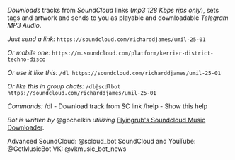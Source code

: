 *Downloads* tracks from *SoundCloud* links (_mp3 128 Kbps rips only_), sets tags and artwork and sends to you as playable and downloadable *Telegram MP3 Audio*.

*Just send a link:*
`https://soundcloud.com/richarddjames/umil-25-01`

*Or mobile one:*
`https://m.soundcloud.com/platform/kerrier-district-techno-disco`

*Or use it like this:*
`/dl https://soundcloud.com/richarddjames/umil-25-01`

*Or like this in group chats:*
`/dl@scdlbot https://soundcloud.com/richarddjames/umil-25-01`

*Commands:*
/dl - Download track from SC link
/help - Show this help

_Bot is written by_ @gpchelkin _utilizing_ [Flyingrub's Soundcloud Music Downloader](https://github.com/flyingrub/scdl).

Advanced SoundCloud: @scloud_bot
SoundCloud and YouTube: @GetMusicBot
VK: @vkmusic_bot_news